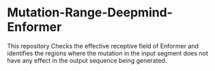 # Mutation-Range-Deepmind-Enformer
This repository Checks the effective receptive field of Enformer and identifies the regions where the mutation in the input segment does not have any effect in the output sequence being generated. 
